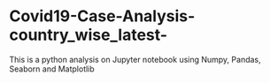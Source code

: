 # Covid19-Case-Analysis-country_wise_latest-
This is a python analysis on Jupyter notebook using Numpy, Pandas, Seaborn and Matplotlib
